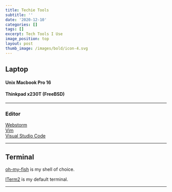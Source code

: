 ```yaml
---
title: Techie Tools
subtitle: ''
date: '2020-12-10'
categories: []
tags: []
excerpt: Tech Tools I Use
image_position: top
layout: post
thumb_image: /images/bold/icon-4.svg
---
```

## Laptop
#### Unix Macbook Pro 16
#### Thinkpad x230T (FreeBSD)

----

### Editor
  <a href="https://www.jetbrains.com/webstorm/">Webstorm</a>
 <br><a href="https://www.vim.org/">Vim</a></br>
 <a href="https://code.visualstudio.com/">Visual Studio Code</a>
 
 
 ---
 
 ## Terminal
 
[oh-my-fish] is my shell of choice.
 
[ITerm2] is my default terminal.
 
 ---
 
 [oh-my-fish]:https://github.com/oh-my-fish/oh-my-fish
 [ITerm2]:https://iterm2.com/